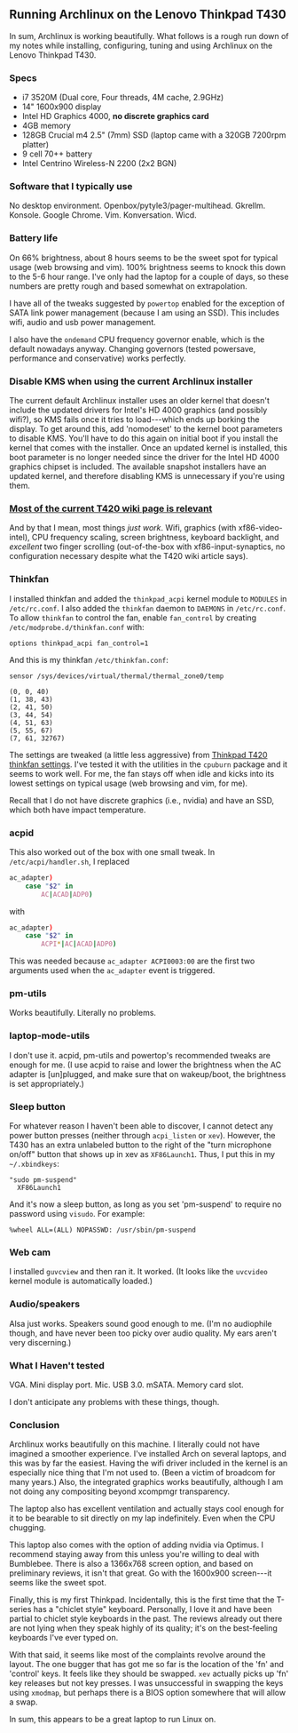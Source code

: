 <!-- lenovo-thinkpad-t430-archlinux -->
## Running Archlinux on the Lenovo Thinkpad T430

In sum, Archlinux is working beautifully. What follows is a rough run down of
my notes while installing, configuring, tuning and using Archlinux on the 
Lenovo Thinkpad T430.

### Specs
  * i7 3520M (Dual core, Four threads, 4M cache, 2.9GHz)
  * 14" 1600x900 display
  * Intel HD Graphics 4000, **no discrete graphics card**
  * 4GB memory
  * 128GB Crucial m4 2.5" (7mm) SSD (laptop came with a 320GB 7200rpm platter)
  * 9 cell 70++ battery
  * Intel Centrino Wireless-N 2200 (2x2 BGN)

### Software that I typically use

No desktop environment. Openbox/pytyle3/pager-multihead. Gkrellm. Konsole. 
Google Chrome. Vim. Konversation. Wicd.

### Battery life

On 66% brightness, about 8 hours seems to be the sweet spot for 
typical usage (web browsing and vim). 100% brightness seems to knock this down 
to the 5-6 hour range. I've only had the laptop for a couple of days, so these 
numbers are pretty rough and based somewhat on extrapolation.

I have all of the tweaks suggested by `powertop` enabled for the exception of 
SATA link power management (because I am using an SSD). This includes wifi, 
audio and usb power management.

I also have the `ondemand` CPU frequency governor enable, which is the default 
nowadays anyway. Changing governors (tested powersave, performance and 
conservative) works perfectly.

### Disable KMS when using the current Archlinux installer

The current default Archlinux installer uses an older kernel that doesn't 
include the updated drivers for Intel's HD 4000 graphics (and possibly wifi?), 
so KMS fails once it tries to load---which ends up borking the display. To get 
around this, add 'nomodeset' to the kernel boot parameters to disable KMS. 
You'll have to do this again on initial boot if you install the kernel that 
comes with the installer. Once an updated kernel is installed, this boot 
parameter is no longer needed since the driver for the Intel HD 4000 graphics
chipset is included. The available snapshot installers have an updated kernel, 
and therefore disabling KMS is unnecessary if you're using them.

### [Most of the current T420 wiki page is relevant](https://wiki.archlinux.org/index.php/Lenovo_ThinkPad_T420)

And by that I mean, most things *just work*. Wifi, graphics (with 
xf86-video-intel), CPU frequency scaling, screen brightness, keyboard 
backlight, and *excellent* two finger scrolling (out-of-the-box with 
xf86-input-synaptics, no configuration necessary despite what the T420 wiki 
article says).

### Thinkfan

I installed thinkfan and added the `thinkpad_acpi` kernel module to 
`MODULES` in `/etc/rc.conf`. I also added the `thinkfan` daemon to `DAEMONS` in
`/etc/rc.conf`. To allow `thinkfan` to control the fan, enable `fan_control` by 
creating `/etc/modprobe.d/thinkfan.conf` with:

```
options thinkpad_acpi fan_control=1
```

And this is my thinkfan `/etc/thinkfan.conf`:

```
sensor /sys/devices/virtual/thermal/thermal_zone0/temp

(0, 0, 40)
(1, 38, 43)
(2, 41, 50)
(3, 44, 54)
(4, 51, 63)
(5, 55, 67)
(7, 61, 32767)
```

The settings are tweaked (a little less aggressive) from 
[Thinkpad T420 thinkfan settings](http://www.jakubkotowski.com/2011/06/thinkpad-t420-thinkfan-settings.html). 
I've tested it with the utilities in the `cpuburn` package and it seems to 
work well. For me, the fan stays off when idle and kicks into its lowest 
settings on typical usage (web browsing and vim, for me).

Recall that I do not have discrete graphics (i.e., nvidia) and have an SSD, 
which both have impact temperature.

### acpid

This also worked out of the box with one small tweak. In 
`/etc/acpi/handler.sh`, I replaced

``` sh
ac_adapter)
    case "$2" in
        AC|ACAD|ADP0)
```

with

``` sh
ac_adapter)
    case "$2" in
        ACPI*|AC|ACAD|ADP0)
```

This was needed because `ac_adapter ACPI0003:00` are the first two arguments
used when the `ac_adapter` event is triggered.

### pm-utils

Works beautifully. Literally no problems.

### laptop-mode-utils

I don't use it. acpid, pm-utils and powertop's recommended tweaks are enough 
for me. (I use acpid to raise and lower the brightness when the AC adapter is 
[un]plugged, and make sure that on wakeup/boot, the brightness is set 
appropriately.)

### Sleep button

For whatever reason I haven't been able to discover, I cannot detect any power 
button presses (neither through `acpi_listen` or `xev`). However, the T430 has 
an extra unlabeled button to the right of the "turn microphone on/off" button 
that shows up in xev as `XF86Launch1`. Thus, I put this in my `~/.xbindkeys`:

```
"sudo pm-suspend"
  XF86Launch1
```

And it's now a sleep button, as long as you set 'pm-suspend' to require no 
password using `visudo`. For example:

```
%wheel ALL=(ALL) NOPASSWD: /usr/sbin/pm-suspend
```

### Web cam

I installed `guvcview` and then ran it. It worked. (It looks like the 
`uvcvideo` kernel module is automatically loaded.)

### Audio/speakers

Alsa just works. Speakers sound good enough to me. (I'm no audiophile though, 
and have never been too picky over audio quality. My ears aren't very 
discerning.)

### What I Haven't tested

VGA. Mini display port. Mic. USB 3.0. mSATA. Memory card slot.

I don't anticipate any problems with these things, though.

### Conclusion

Archlinux works beautifully on this machine. I literally could not have 
imagined a smoother experience. I've installed Arch on several laptops, and 
this was by far the easiest. Having the wifi driver included in the kernel is 
an especially nice thing that I'm not used to. (Been a victim of broadcom for 
many years.) Also, the integrated graphics works beautifully, although I am not 
doing any compositing beyond xcompmgr transparency.

The laptop also has excellent ventilation and actually stays cool enough for it 
to be bearable to sit directly on my lap indefinitely. Even when the CPU 
chugging.

This laptop also comes with the option of adding nvidia via Optimus. I 
recommend staying away from this unless you're willing to deal with Bumblebee. 
There is also a 1366x768 screen option, and based on preliminary reviews, it 
isn't that great. Go with the 1600x900 screen---it seems like the sweet spot.

Finally, this is my first Thinkpad. Incidentally, this is the first time that 
the T-series has a "chiclet style" keyboard. Personally, I love it and have 
been partial to chiclet style keyboards in the past. The reviews already out 
there are not lying when they speak highly of its quality; it's on the 
best-feeling keyboards I've ever typed on.

With that said, it seems like most of the complaints revolve around the layout. 
The one bugger that has got me so far is the location of the 'fn' and 'control' 
keys. It feels like they should be swapped. `xev` actually picks up 'fn' key 
releases but not key presses. I was unsuccessful in swapping the keys using 
`xmodmap`, but perhaps there is a BIOS option somewhere that will allow a swap.

In sum, this appears to be a great laptop to run Linux on.

